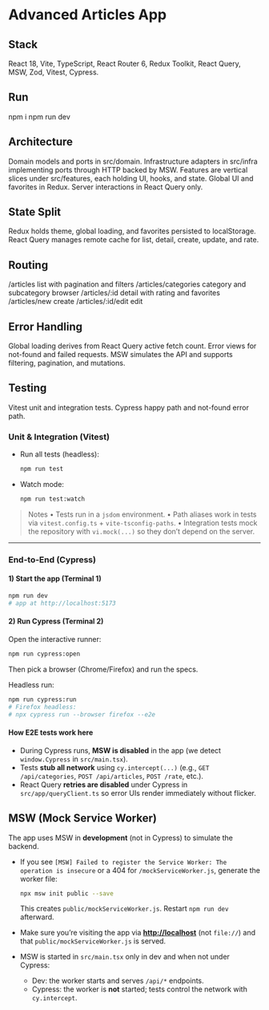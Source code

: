 # Advanced Articles App

## Stack

React 18, Vite, TypeScript, React Router 6, Redux Toolkit, React Query, MSW, Zod, Vitest, Cypress.

## Run

npm i
npm run dev

## Architecture

Domain models and ports in src/domain. Infrastructure adapters in src/infra implementing ports through HTTP backed by MSW. Features are vertical slices under src/features, each holding UI, hooks, and state. Global UI and favorites in Redux. Server interactions in React Query only.

## State Split

Redux holds theme, global loading, and favorites persisted to localStorage. React Query manages remote cache for list, detail, create, update, and rate.

## Routing

/articles list with pagination and filters
/articles/categories category and subcategory browser
/articles/:id detail with rating and favorites
/articles/new create
/articles/:id/edit edit

## Error Handling

Global loading derives from React Query active fetch count. Error views for not-found and failed requests. MSW simulates the API and supports filtering, pagination, and mutations.

## Testing

Vitest unit and integration tests. Cypress happy path and not-found error path.

### Unit & Integration (Vitest)

* Run all tests (headless):

  ```bash
  npm run test
  ```
* Watch mode:

  ```bash
  npm run test:watch
  ```

> Notes
> • Tests run in a `jsdom` environment.
> • Path aliases work in tests via `vitest.config.ts` + `vite-tsconfig-paths`.
> • Integration tests mock the repository with `vi.mock(...)` so they don’t depend on the server.

---

### End-to-End (Cypress)

#### 1) Start the app (Terminal 1)

```bash
npm run dev
# app at http://localhost:5173
```

#### 2) Run Cypress (Terminal 2)

Open the interactive runner:

```bash
npm run cypress:open
```

Then pick a browser (Chrome/Firefox) and run the specs.

Headless run:

```bash
npm run cypress:run
# Firefox headless:
# npx cypress run --browser firefox --e2e
```

#### How E2E tests work here

* During Cypress runs, **MSW is disabled** in the app (we detect `window.Cypress` in `src/main.tsx`).
* Tests **stub all network** using `cy.intercept(...)` (e.g., `GET /api/categories`, `POST /api/articles`, `POST /rate`, etc.).
* React Query **retries are disabled** under Cypress in `src/app/queryClient.ts` so error UIs render immediately without flicker.


## MSW (Mock Service Worker)

The app uses MSW in **development** (not in Cypress) to simulate the backend.

* If you see `[MSW] Failed to register the Service Worker: The operation is insecure` or a 404 for `/mockServiceWorker.js`, generate the worker file:

  ```bash
  npx msw init public --save
  ```

  This creates `public/mockServiceWorker.js`. Restart `npm run dev` afterward.

* Make sure you’re visiting the app via **[http://localhost](http://localhost)** (not `file://`) and that `public/mockServiceWorker.js` is served.

* MSW is started in `src/main.tsx` only in dev and when not under Cypress:

  * Dev: the worker starts and serves `/api/*` endpoints.
  * Cypress: the worker is **not** started; tests control the network with `cy.intercept`.
